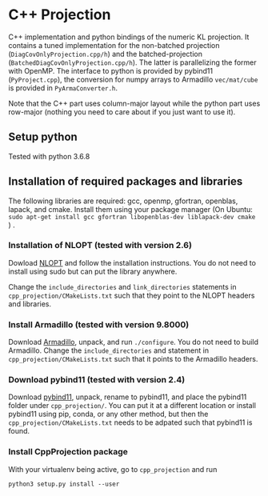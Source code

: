 # C++ Projection

C++ implementation and python bindings of the numeric KL projection. 
It contains a tuned implementation for the non-batched projection (`DiagCovOnlyProjection.cpp/h`) and the batched-projection (`BatchedDiagCovOnlyProjection.cpp/h`). The latter is parallelizing the former with OpenMP.
The interface to python is provided by pybind11 (`PyProject.cpp`), the conversion for numpy arrays to Armadillo `vec/mat/cube` is provided in `PyArmaConverter.h`.
    
Note that the C++ part uses column-major layout while the python part uses row-major (nothing you need to care about if you just want to use it).

## Setup python
Tested with python 3.6.8 

## Installation of required packages and libraries 
The following libraries are required: gcc, openmp, gfortran, openblas, lapack, and cmake. Install them using your package manager
(On Ubuntu: `sudo apt-get install gcc gfortran libopenblas-dev liblapack-dev cmake `) .
     
### Installation of NLOPT (tested with version 2.6)
Dowload [NLOPT](https://nlopt.readthedocs.io/en/latest/) and follow the installation instructions.
You do not need to install using sudo but can put the library anywhere.

Change the `include_directories` and `link_directories` statements in `cpp_projection/CMakeLists.txt` such that they point to the NLOPT headers and libraries. 

### Install Armadillo (tested with version 9.8000)

Download [Armadillo](http://arma.sourceforge.net/download.html), unpack, and run `./configure`. You do not need to build Armadillo.
Change the `include_directories` and statement in `cpp_projection/CMakeLists.txt` such that it points to the Armadillo headers. 

### Download pybind11 (tested with version 2.4)

Download [pybind11](https://github.com/pybind/pybind11/releases), unpack, rename to pybind11, and place the pybind11 folder under `cpp_projection/`.
You can put it at a different location or install pybind11 using pip, conda, or any other method, but then the `cpp_projection/CMakeLists.txt` needs to be adpated such that pybind11 is found.

### Install CppProjection package 
With your virtualenv being active, go to `cpp_projection` and run 
```
python3 setup.py install --user
```
